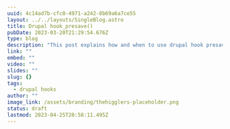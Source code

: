 ```yaml
---
uuid: 4c14ad7b-cfc0-4971-a242-8b69a6a7ce55
layout: ../../layouts/SingleBlog.astro
title: Drupal hook_presave()
pubDate: 2023-03-20T21:29:54.676Z
type: blog
description: "This post explains how and when to use drupal hook presave"
link: ""
embed: ""
video: ""
slides: ""
slug: {}
tags:
  - drupal hooks
author: ""
image_link: /assets/branding/thehigglers-placeholder.png
status: draft
lastmod: 2023-04-25T20:58:11.495Z
---
```

